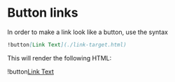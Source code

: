 # Button links

In order to make a link look like a button, use the syntax

```markdown
!button[Link Text](./link-target.html)
```

This will render the following HTML:

!button[Link Text](./link-target.html)
